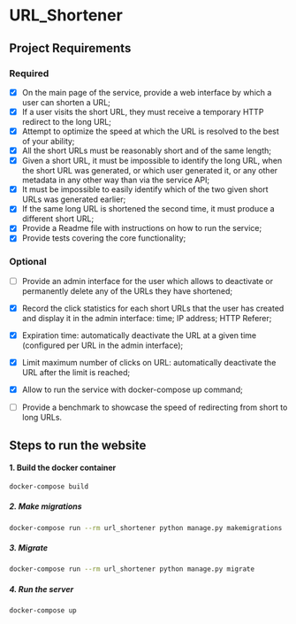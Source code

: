 # URL_Shortener

## Project Requirements
### Required 
- [x] On the main page of the service, provide a web interface by which a user can shorten a URL;
- [x] If a user visits the short URL, they must receive a temporary HTTP redirect to the long URL;
- [x] Attempt to optimize the speed at which the URL is resolved to the best of your ability;
- [x] All the short URLs must be reasonably short and of the same length;
- [x] Given a short URL, it must be impossible to identify the long URL, when the short URL was generated, or which user generated it, or any other metadata in any other way than via the service API;
- [x] It must be impossible to easily identify which of the two given short URLs was generated earlier;
- [x] If the same long URL is shortened the second time, it must produce a different short URL;
- [x] Provide a Readme file with instructions on how to run the service;
- [x] Provide tests covering the core functionality;

### Optional 
- [ ] Provide an admin interface for the user which allows to deactivate or permanently delete any of the URLs they have shortened;
- [x] Record the click statistics for each short URLs that the user has created and display it in the admin interface: time; IP address; HTTP Referer;
- [x] Expiration time: automatically deactivate the URL at a given time (configured per URL in the admin interface);
- [x] Limit maximum number of clicks on URL: automatically deactivate the URL after the limit is reached;
- [x] Allow to run the service with docker-compose up command;
- [ ] Provide a benchmark to showcase the speed of redirecting from short to long URLs.


## Steps to run the website 

#### 1. Build the docker container
```bash
docker-compose build
```

##### 2. Make migrations

```bash
docker-compose run --rm url_shortener python manage.py makemigrations
```

##### 3. Migrate

```bash
docker-compose run --rm url_shortener python manage.py migrate
```

##### 4. Run the server

```bash
docker-compose up
```
